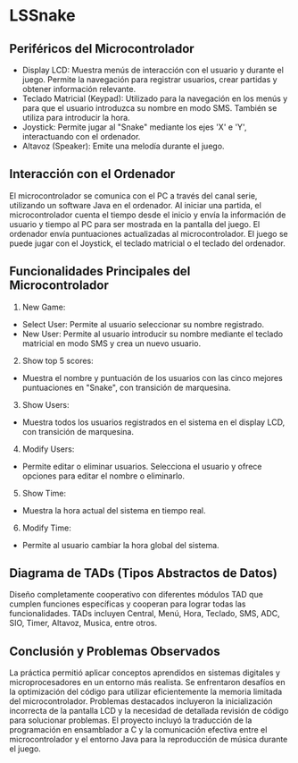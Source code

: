 # LSSnake

## Periféricos del Microcontrolador
- Display LCD: Muestra menús de interacción con el usuario y durante el juego. Permite la navegación para registrar usuarios, crear partidas y obtener información relevante.
- Teclado Matricial (Keypad): Utilizado para la navegación en los menús y para que el usuario introduzca su nombre en modo SMS. También se utiliza para introducir la hora.
- Joystick: Permite jugar al "Snake" mediante los ejes 'X' e 'Y', interactuando con el ordenador.
- Altavoz (Speaker): Emite una melodía durante el juego.

## Interacción con el Ordenador
El microcontrolador se comunica con el PC a través del canal serie, utilizando un software Java en el ordenador.
Al iniciar una partida, el microcontrolador cuenta el tiempo desde el inicio y envía la información de usuario y tiempo al PC para ser mostrada en la pantalla del juego.
El ordenador envía puntuaciones actualizadas al microcontrolador. El juego se puede jugar con el Joystick, el teclado matricial o el teclado del ordenador.

## Funcionalidades Principales del Microcontrolador
1. New Game:
- Select User: Permite al usuario seleccionar su nombre registrado.
- New User: Permite al usuario introducir su nombre mediante el teclado matricial en modo SMS y crea un nuevo usuario.
2. Show top 5 scores:
- Muestra el nombre y puntuación de los usuarios con las cinco mejores puntuaciones en "Snake", con transición de marquesina.
3. Show Users:
- Muestra todos los usuarios registrados en el sistema en el display LCD, con transición de marquesina.
4. Modify Users:
- Permite editar o eliminar usuarios. Selecciona el usuario y ofrece opciones para editar el nombre o eliminarlo.
5. Show Time:
- Muestra la hora actual del sistema en tiempo real.
6. Modify Time:
- Permite al usuario cambiar la hora global del sistema.

## Diagrama de TADs (Tipos Abstractos de Datos)
Diseño completamente cooperativo con diferentes módulos TAD que cumplen funciones específicas y cooperan para lograr todas las funcionalidades.
TADs incluyen Central, Menú, Hora, Teclado, SMS, ADC, SIO, Timer, Altavoz, Musica, entre otros.

## Conclusión y Problemas Observados
La práctica permitió aplicar conceptos aprendidos en sistemas digitales y microprocesadores en un entorno más realista.
Se enfrentaron desafíos en la optimización del código para utilizar eficientemente la memoria limitada del microcontrolador.
Problemas destacados incluyeron la inicialización incorrecta de la pantalla LCD y la necesidad de detallada revisión de código para solucionar problemas.
El proyecto incluyó la traducción de la programación en ensamblador a C y la comunicación efectiva entre el microcontrolador y el entorno Java para la reproducción de música durante el juego.
